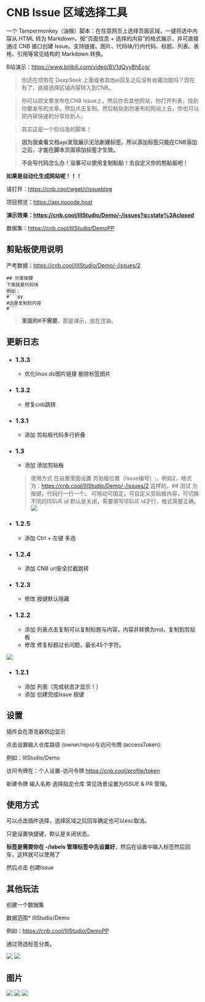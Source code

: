# CNB Issue 区域选择工具

一个 Tampermonkey（油猴）脚本：在任意网页上选择页面区域，一键将选中内容从 HTML 转为 Markdown，按“页面信息 + 选择的内容”的格式展示，并可直接通过 CNB 接口创建 Issue。支持链接、图片、代码块/行内代码、标题、列表、表格、引用等常见结构的 Markdown 转换。

B站演示：https://www.bilibili.com/video/BV1dQyyBhEcg/

> 你还在烦劳在 DeepSeek 上面或者其他ai回复之后没有收藏功能吗？现在有了，直接选择区域内容转入到CNB。

> 你可以把文章发布在CNB Issue上，然后你去其他网站，你打开列表，找到你要发布的文章，然后点击复制，然后粘贴到你发布的网站上去，你也可以把内容快速的分享给别人。

> 其实这是一个捡垃圾的脚本！

> **因为我查看文档api发现展示无法新建标签，所以添加标签只能在CNB添加之后，才能在脚本页面添加标签才生效。**

> **不会写代码怎么办！没事可以使用复制粘贴！去自定义你的剪贴板吧！**

**如果是自动化生成网站呢！！！**

请打开：https://cnb.cool/wget/i/issueblog

项目预览：https://api.nocode.host

**演示效果：https://cnb.cool/IIIStudio/Demo/-/issues?q=state%3Aclosed**

数据集：https://cnb.cool/IIIStudio/DemoPP

## 剪贴板使用说明
产考数据：https://cnb.cool/IIIStudio/Demo/-/issues/2
```text
## 分类按键
下面就是代码块
例如：
#```py
#这是复制的内容
#```
```
> **里面的#不需要**，那是演示，放在渲染。

## 更新日志
- ### 1.3.3
    - 优化linux.do图片链接 删除标签图片
- ### 1.3.2
    - 修复cnb跳转
- ### 1.3.1
    - 添加 剪贴板代码多行折叠
- ### 1.3
    - 添加 添加剪贴板
    > 使用方式 在设置里面设置 剪贴板位置（Issue编号）:，例如2，格式为：https://cnb.cool/IIIStudio/Demo/-/issues/2 这样的，## 测试 为按键，代码行一行一个。
    > 可拖动可固定，可自定义剪贴板内容，可切换不同的ISSUE id
    > 默认是关闭，需要填写ISSUE id才行，格式需要正确。
    ![](./image/14.jpg)
- ### 1.2.5
    - 添加 Ctrl + 左键 多选
- ### 1.2.4
    - 添加 CNB url安全拦截跳转
- ### 1.2.3
    - 修改 按键默认隐藏
- ### 1.2.2
    - 添加 列表点击复制可以复制标题与内容，内容并转换为md，复制到剪贴板
    - 修改 修复标题过长问题，最长45个字符。

![](./image/13.jpg)

- ### 1.2.1
    - 添加 列表（完成状态才显示！）
    - 添加 创建完成Issue 按键


## 设置

插件会在游览器侧边显示

点击设置输入仓库路径 (owner/repo)与访问令牌 (accessToken):

例如：IIIStudio/Demo

访问令牌在：个人设置-访问令牌 https://cnb.cool/profile/token

新建令牌 输入名称 选择指定仓库 常见场景设置为ISSUE & PR 管理。

## 使用方式

可以点击插件选择，选择区域之后回车确定也可以esc取消。

只是设置快捷键，默认是关闭状态。

**标签是需要你在 -/labels 管理标签中先设置好**，然后在设置中输入标签然后回车，这样就可以使用了

然后点击 创建Issue

## 其他玩法

创建一个数据集

数据范围*
IIIStudio/Demo

例如：https://cnb.cool/IIIStudio/DemoPP

通过筛选标签分类。

![](./image/7.jpg)
![](./image/8.jpg)

## 图片

![](./image/9.jpg)
![](./image/10.jpg)
![](./image/11.jpg)